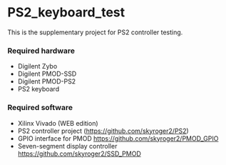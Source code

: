 # PS2_keyboard_test
This is the supplementary project for PS2 controller testing.

### Required hardware
- Digilent Zybo
- Digilent PMOD-SSD
- Digilent PMOD-PS2
- PS2 keyboard

### Required software
- Xilinx Vivado (WEB edition)
- PS2 controller project (https://github.com/skyroger2/PS2)
- GPIO interface for PMOD https://github.com/skyroger2/PMOD_GPIO
- Seven-segment display controller https://github.com/skyroger2/SSD_PMOD
